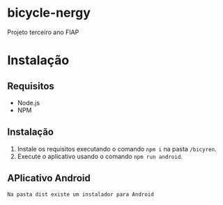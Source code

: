 # bicycle-nergy
Projeto terceiro ano FIAP

# Instalação

## Requisitos

* Node.js
* NPM

## Instalação

1. Instale os requisitos executando o comando `npm i` na pasta `/bicyren`.
2. Execute o aplicativo usando o comando `npm run android`.

## APlicativo Android
    Na pasta dist existe um instalador para Android
